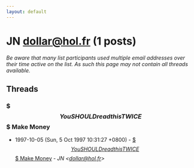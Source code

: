 ```yaml
---
layout: default
---
```


# JN <dollar@hol.fr> (1 posts)

_Be aware that many list participants used multiple email addresses over their time active on the list. As such this page may not contain all threads available._

## Threads

### $$$ You SHOULD read this TWICE $$$ Make Money
+ 1997-10-05 (Sun, 5 Oct 1997 10:31:27 +0800) - [$$$ You SHOULD read this TWICE $$$ Make Money](/archive/1997/10/13b10fa373dc238b1b81691cf678afbb0b1b9b7d7dec537f5e7573564187b951) - _JN \<dollar@hol.fr\>_


